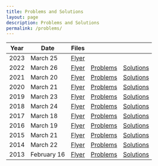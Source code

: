 ```yaml
---
title: Problems and Solutions
layout: page
description: Problems and Solutions
permalink: /problems/
---
```


| Year | Date | Files |  |  |
| --- | --- | --- | --- | --- |
| 2023 | March 25 | [Flyer](/doc/2023-umo-flyer.pdf) |  |  |
| 2022 | March 26 | [Flyer](/doc/2022-umo-flyer.pdf) | [Problems](/doc/2022UtahMathOlympiad.pdf) | [Solutions](/doc/2022UtahMathOlympiadSolutions.pdf) |
| 2021 | March 20 | [Flyer](/doc/2021-umo-flyer.pdf) | [Problems](/doc/2021UtahMathOlympiad.pdf) | [Solutions](/doc/2021UtahMathOlympiadSolutions.pdf) |
| 2020 | March 21 | [Flyer](/doc/2020-umo-flyer.pdf) | [Problems](/doc/2020UtahMathOlympiad.pdf) | [Solutions](/doc/2020UtahMathOlympiadSolutions.pdf) |
| 2019 | March 23 | [Flyer](/doc/2019-umo-flyer.pdf) | [Problems](/doc/2019UtahMathOlympiad.pdf) | [Solutions](/doc/2019UtahMathOlympiadSolutions.pdf) |
| 2018 | March 24 | [Flyer](/doc/2018-umo-flyer.pdf) | [Problems](/doc/2018UtahMathOlympiad.pdf) | [Solutions](/doc/2018UtahMathOlympiadSolutions.pdf) |
| 2017 | March 18 | [Flyer](/doc/2017-umo-flyer.pdf) | [Problems](/doc/2017UtahMathOlympiad.pdf) | [Solutions](/doc/2017UtahMathOlympiadSolutions.pdf) |
| 2016 | March 19 | [Flyer](/doc/2016-umo-flyer.pdf) | [Problems](/doc/2016UtahMathOlympiad.pdf) | [Solutions](/doc/2016UtahMathOlympiadSolutions.pdf) |
| 2015 | March 21 | [Flyer](/doc/2015-umo-flyer.pdf) | [Problems](/doc/2015UtahMathOlympiad.pdf) | [Solutions](/doc/2015UtahMathOlympiadSolutions.pdf) |
| 2014 | March 22 | [Flyer](/doc/2014-umo-flyer.pdf) | [Problems](/doc/2014UtahMathOlympiad.pdf) | [Solutions](/doc/2014UtahMathOlympiadSolutions.pdf) |
| 2013 | February 16 | [Flyer](/doc/2013-umo-flyer.pdf) | [Problems](/doc/2013UtahMathOlympiad.pdf) | [Solutions](/doc/2013UtahMathOlympiadSolutions.pdf) |
